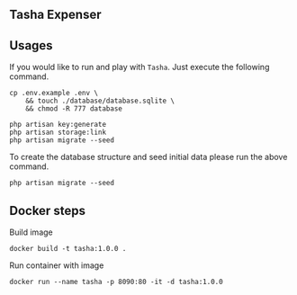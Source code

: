 ## Tasha Expenser

## Usages

If you would like to run and play with `Tasha`. Just execute the following command.
```shell
cp .env.example .env \
    && touch ./database/database.sqlite \
    && chmod -R 777 database

php artisan key:generate
php artisan storage:link
php artisan migrate --seed
```
To create the database structure and seed initial data please run the above command.
```shell
php artisan migrate --seed
```

## Docker steps
Build image
```shell
docker build -t tasha:1.0.0 .
```

Run container with image
```shell
docker run --name tasha -p 8090:80 -it -d tasha:1.0.0
```
